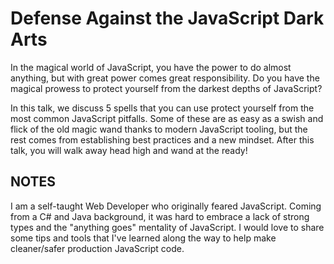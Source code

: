 # Defense Against the JavaScript Dark Arts

In the magical world of JavaScript, you have the power to do almost anything, but with great power comes great responsibility. Do you have the magical prowess to protect yourself from the darkest depths of JavaScript?

In this talk, we discuss 5 spells that you can use protect yourself from the most common JavaScript pitfalls. Some of these are as easy as a swish and flick of the old magic wand thanks to modern JavaScript tooling, but the rest comes from establishing best practices and a new mindset. After this talk, you will walk away head high and wand at the ready!

## NOTES

I am a self-taught Web Developer who originally feared JavaScript. Coming from a C# and Java background, it was hard to embrace a lack of strong types and the "anything goes" mentality of JavaScript. I would love to share some tips and tools that I've learned along the way to help make cleaner/safer production JavaScript code.
